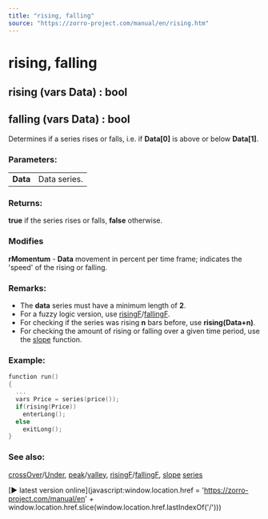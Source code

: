 ```yaml
---
title: "rising, falling"
source: "https://zorro-project.com/manual/en/rising.htm"
---
```


# rising, falling

## rising (vars Data) : bool

## falling (vars Data) : bool

Determines if a series rises or falls, i.e. if **Data\[0\]** is above or below **Data\[1\]**.

### Parameters:

<table border="0"><tbody><tr><td><strong>Data</strong></td><td>Data series.</td></tr></tbody></table>

### Returns:

**true** if the series rises or falls, **false** otherwise.

### Modifies

**rMomentum** - **Data** movement in percent per time frame; indicates the 'speed' of the rising or falling.

### Remarks:

*   The **data** series must have a minimum length of **2**.
*   For a fuzzy logic version, use [risingF](087_Fuzzy_Logic.md)/[fallingF](087_Fuzzy_Logic.md).
*   For checking if the series was rising **n** bars before, use **rising(Data+n)**.
*   For checking the amount of rising or falling over a given time period, use the [slope](124_slope_line.md) function.

### Example:

```c
function run()
{
  ...
  vars Price = series(price());
  if(rising(Price)) 
    enterLong();
  else
    exitLong();
}
```

### See also:

[crossOver](121_crossOver_crossUnder.md)/[Under](121_crossOver_crossUnder.md), [peak](122_peak_valley.md)/[valley](122_peak_valley.md), [risingF](087_Fuzzy_Logic.md)/[fallingF](087_Fuzzy_Logic.md), [slope](124_slope_line.md) [series](091_series.md)

[► latest version online](javascript:window.location.href = 'https://zorro-project.com/manual/en' + window.location.href.slice\(window.location.href.lastIndexOf\('/'\)\))